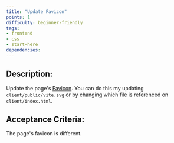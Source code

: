 ```yaml
---
title: "Update Favicon"
points: 1
difficulty: beginner-friendly
tags: 
- frontend
- css
- start-here
dependencies:
---
```


## Description:

Update the page's [Favicon](https://www.w3schools.com/html/html_favicon.asp). You can do this my updating `client/public/vite.svg` or by changing which file is referenced on `client/index.html`.

## Acceptance Criteria:

The page's favicon is different.